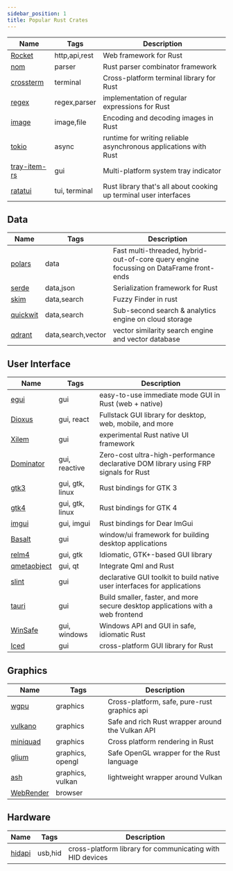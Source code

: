 ```yaml
---
sidebar_position: 1
title: Popular Rust Crates
---
```


| Name | Tags | Description |
|-|-|-|
| [Rocket](https://github.com/SergioBenitez/Rocket) | http,api,rest | Web framework for Rust |
| [nom](https://github.com/rust-bakery/nom) | parser | Rust parser combinator framework |
| [crossterm](https://github.com/crossterm-rs/crossterm) | terminal | Cross-platform terminal library for Rust |
| [regex](https://github.com/rust-lang/regex) | regex,parser | implementation of regular expressions for Rust |
| [image](https://github.com/image-rs/image) | image,file | Encoding and decoding images in Rust |
| [tokio](https://github.com/tokio-rs/tokio) | async | runtime for writing reliable asynchronous applications with Rust |
| [tray-item-rs](https://github.com/olback/tray-item-rs) | gui | Multi-platform system tray indicator |
| [ratatui](https://github.com/ratatui-org/ratatui) | tui, terminal | Rust library that's all about cooking up terminal user interfaces |


## Data

| Name | Tags | Description |
|-|-|-|
| [polars](https://github.com/pola-rs/polars/) | data | Fast multi-threaded, hybrid-out-of-core query engine focussing on DataFrame front-ends |
| [serde](https://github.com/serde-rs/serde) | data,json | Serialization framework for Rust |
| [skim](https://github.com/lotabout/skim) | data,search | Fuzzy Finder in rust |
| [quickwit](https://github.com/quickwit-oss/quickwit) | data,search | Sub-second search & analytics engine on cloud storage |
| [qdrant](https://github.com/qdrant/qdrant) | data,search,vector | vector similarity search engine and vector database |

## User Interface

| Name | Tags | Description |
|-|-|-|
| [egui](https://github.com/emilk/egui) | gui | easy-to-use immediate mode GUI in Rust (web + native) |
| [Dioxus](https://github.com/DioxusLabs/dioxus/) | gui, react | Fullstack GUI library for desktop, web, mobile, and more |
| [Xilem](https://github.com/linebender/xilem) | gui | experimental Rust native UI framework |
| [Dominator](https://github.com/Pauan/rust-dominator) | gui, reactive | Zero-cost ultra-high-performance declarative DOM library using FRP signals for Rust |
| [gtk3](https://github.com/gtk-rs/gtk3-rs) | gui, gtk, linux | Rust bindings for GTK 3 |
| [gtk4](https://github.com/gtk-rs/gtk4-rs) | gui, gtk, linux | Rust bindings for GTK 4 |
| [imgui](https://github.com/imgui-rs/imgui-rs) | gui, imgui | Rust bindings for Dear ImGui |
| [Basalt](https://github.com/AustinJ235/basalt) | gui | window/ui framework for building desktop applications |
| [relm4](https://github.com/Relm4/Relm4) | gui, gtk | Idiomatic, GTK+-based GUI library |
| [qmetaobject](https://github.com/woboq/qmetaobject-rs) | gui, qt | Integrate Qml and Rust |
| [slint](https://github.com/slint-ui/slint) | gui | declarative GUI toolkit to build native user interfaces for applications |
| [tauri](https://github.com/tauri-apps/tauri) | gui | Build smaller, faster, and more secure desktop applications with a web frontend |
| [WinSafe](https://github.com/rodrigocfd/winsafe) | gui, windows | Windows API and GUI in safe, idiomatic Rust |
| [Iced](https://github.com/iced-rs/iced) | gui | cross-platform GUI library for Rust |

## Graphics

| Name | Tags | Description |
|-|-|-|
| [wgpu](https://github.com/gfx-rs/wgpu) | graphics | Cross-platform, safe, pure-rust graphics api |
| [vulkano](https://github.com/vulkano-rs/vulkano) | graphics | Safe and rich Rust wrapper around the Vulkan API |
| [miniquad](https://github.com/not-fl3/miniquad) | graphics | Cross platform rendering in Rust |
| [glium](https://github.com/glium/glium) | graphics, opengl | Safe OpenGL wrapper for the Rust language |
| [ash](https://github.com/ash-rs/ash) | graphics, vulkan | lightweight wrapper around Vulkan |
| [WebRender](https://github.com/servo/webrender) | browser

## Hardware

| Name | Tags | Description |
|-|-|-|
| [hidapi](https://github.com/libusb/hidapi) | usb,hid | cross-platform library for communicating with HID devices |

